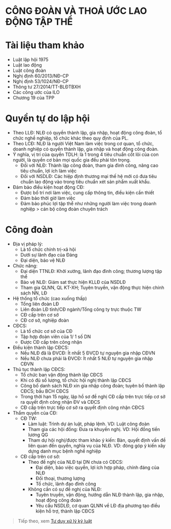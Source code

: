 # CÔNG ĐOÀN VÀ THOẢ ƯỚC LAO ĐỘNG TẬP THỂ

# Tài liệu tham khảo
* Luật lập hội 1975
* Luật lao động
* Luật công đoàn 
* Nghị định 60/2013/NĐ-CP
* Nghị định 53/1024/NĐ-CP
* Thông tư 27/2014/TT-BLĐTBXH
* Các công ước của ILO
* Chương 19 của TPP 
# Quyền tự do lập hội
* Theo LLĐ: NLĐ có quyền thành lập, gia nhập, hoạt động công đoàn, tổ chức nghề nghiệp, tổ chức khác theo quy định của PL.
* Theo LCĐ: NLĐ là người Việt Nam làm việc trong cơ quan, tổ chức, doanh nghiệp có quyền thành lập, gia nhập và hoạt động công đoàn.
* Ý nghĩa, vị trí của quyền TDLH: là 1 trong 4 tiêu chuẩn cốt lõi của con người, là quyền cơ bản mọi quốc gia đều phải tôn trọng. 
  * Đối với NLĐ: Thành lập công đoàn, tham gia đình công, nâng cao tiêu chuẩn, lợi ích làm việc 
  * Đối với NSDLĐ: Các hiệp định thương mại thế hệ mới có đưa tiêu chuẩn lao động vào trong tiêu chuẩn xét sản phẩm xuất khẩu.
* Đảm bảo điều kiện hoạt động CĐ:
  * Được bố trí nơi làm việc, cung cấp thông tin, điều kiện cần thiết 
  * Đảm bảo thời giờ làm việc 
  * Đảm bảo phúc lợi tập thể như những người làm việc trong doanh nghiệp > cán bộ công đoàn chuyên trách 
# Công đoàn 
* Địa vị pháp lý: 
  * Là tổ chức chính trị-xã hội
  * Dưới sự lãnh đạo của Đảng 
  * Đại diện, bảo vệ NLĐ 
* Chức năng:
  * Đại diện TTNLĐ: Khởi xướng, lãnh đạo đình công; thương lượng tập thể
  * Bảo vệ NLĐ: Giám sat thực hiện KLLĐ của NSDLĐ
  * Tham gia QLNN, QL KT-XH; Tuyên truyền, vận động thực hiện chính sách NN, LĐ 
*  Hệ thống tổ chức (cao xuống thấp)
   * Tổng liên đoàn LĐ
   * Liên đoàn LĐ tỉnh/CĐ ngành/Tổng công ty trực thuộc TW
   * CĐ cấp trên cơ sở 
   * CĐ cơ sở, nghiệp đoàn
* CĐCS: 
  * Là tổ chức cơ sở của CĐ 
  * Tập hợp đoàn viên của 1/ 1 số DN
  * Được CĐ cấp trên công nhận 
* Điều kiện thành lập CĐCS:
  *  Nếu NLĐ đã là ĐVCĐ: Ít nhất 5 ĐVCD tự nguyện gia nhập CĐVN 
  *  Nếu NLĐ chưa phải là ĐVCĐ: Ít nhất 5 NLĐ tự nguyện gia nhập CĐVN 
* Thủ tục thành lập CĐCS: 
  * Tổ chức ban vận động thành lập CĐCS
  * Khi có đủ số lượng, tổ chức hội nghị thành lập CĐCS
  * Công bố danh sách NLĐ xin gia nhập công đoàn; tuyên bố thành lập CĐCS; bầu BCH CĐCS
  * Trong thời hạn 15 ngày, lập hồ sơ đề nghị CĐ cấp trên trực tiếp cơ sở ra quyết định công nhận ĐV và CĐCS 
  * CĐ cấp trên trực tiếp cơ sở ra quyết định công nhận CĐCS 
* Thẩm quyền của CĐ:
  * CĐ TW: 
      * Làm luật: Trình dự án luật, pháp lệnh. VD: Luật công đoàn
      * Tham gia các hội đồng: Đưa ra khuyến nghị. VD: Hội đồng tiền lương QG
      * Tham dự hội nghị/được tham khảo ý kiến: Bàn, quyết định vấn đề liên quan đến quyền, nghĩa vụ của NLĐ. VD: đóng góp ý kiến xây dựng danh mục bệnh nghề nghiệp  
  * CĐ cấp trên cơ sở:
    * Theo đề nghị của NLĐ tại DN chưa có CĐCS: 
      * Đại diện, bảo việc quyền, lợi ích hợp pháp, chính đáng của NLĐ 
      * Đối thoại, thương lượng 
      * Tổ chức, lãnh đạo đình công 
    * Không cần có sự đề nghị của NLĐ: 
      * Tuyên truyền, vận động, hướng dẫn NLĐ thành lập, gia nhập, hoạt động công đoàn 
      * Yêu cầu NSDLĐ, cơ quan QLNN về LĐ địa phương tạo điều kiện hỗ trợ, thành lập CĐCS 


> Tiếp theo, xem [Tư duy xử lý kỷ luật](https://lehanget154.github.io/tu-duy-xu-ly-ky-luat/)  

